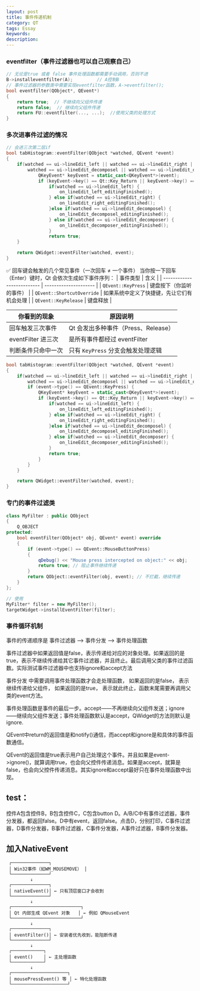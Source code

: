 ```yaml
---
layout: post
title: 事件传递机制
category: QT
tags: Essay
keywords: 
description: 
---
```


### eventfilter（事件过滤器也可以自己观察自己）
```cpp
// 无论是true 或者 false 事件处理函数都需要手动调用，否则不进
B->installeventfilter(A);         // A控制B
// 事件过滤器的参数类中需要实现eventfilter函数，A->eventfilter();
bool eventfilter(QObject*, QEvent*)
{
	return true;  // 不继续向父组件传递
	return false;  // 继续向父组件传递
	return FU::eventfilter(..., ...);  //使用父类的处理方式
}
```
### 多次进事件过滤的情况
```cpp
// 会进三次第二层if
bool tabHistogram::eventFilter(QObject *watched, QEvent *event)
{
    if(watched == ui->lineEdit_left || watched == ui->lineEdit_right ||
        watched == ui->lineEdit_decomposel || watched == ui->lineEdit_decomposer) {
            QKeyEvent* keyEvent = static_cast<QKeyEvent*>(event);
            if (keyEvent->key() == Qt::Key_Return || keyEvent->key() == Qt::Key_Enter) {
                if(watched == ui->lineEdit_left) {
                    on_lineEdit_left_editingFinished();
                } else if(watched == ui->lineEdit_right) {
                    on_lineEdit_right_editingFinished();
                }else if(watched == ui->lineEdit_decomposel) {
                    on_lineEdit_decomposel_editingFinished();
                } else if(watched == ui->lineEdit_decomposer) {
                    on_lineEdit_decomposer_editingFinished();
                }
                return true;
    }

    return QWidget::eventFilter(watched, event);
}
```
✅ 回车键会触发的几个常见事件（一次回车 ≠ 一个事件）
当你按一下回车（Enter）键时，Qt 会依次生成如下事件序列：
| 事件类型                       | 含义                    |
| -------------------------- | --------------------- |
| `QEvent::KeyPress`         | 键盘按下（你监听的事件）          |
| `QEvent::ShortcutOverride` | 如果系统中定义了快捷键，先让它们有机会处理 |
| `QEvent::KeyRelease`       | 键盘释放                  |

| 你看到的现象          | 原因说明                      |
| --------------- | ------------------------- |
| 回车触发三次事件        | Qt 会发出多种事件（Press、Release） |
| eventFilter 进三次 | 是所有事件都经过 eventFilter      |
| 判断条件只命中一次       | 只有 `KeyPress` 分支会触发处理逻辑   |

```cpp
bool tabHistogram::eventFilter(QObject *watched, QEvent *event)
{
    if(watched == ui->lineEdit_left || watched == ui->lineEdit_right ||
        watched == ui->lineEdit_decomposel || watched == ui->lineEdit_decomposer) {
        if (event->type() == QEvent::KeyPress) {
            QKeyEvent* keyEvent = static_cast<QKeyEvent*>(event);
            if (keyEvent->key() == Qt::Key_Return || keyEvent->key() == Qt::Key_Enter) {
                if(watched == ui->lineEdit_left) {
                    on_lineEdit_left_editingFinished();
                } else if(watched == ui->lineEdit_right) {
                    on_lineEdit_right_editingFinished();
                }else if(watched == ui->lineEdit_decomposel) {
                    on_lineEdit_decomposel_editingFinished();
                } else if(watched == ui->lineEdit_decomposer) {
                    on_lineEdit_decomposer_editingFinished();
                }
                return true;
            }
        }
    }

    return QWidget::eventFilter(watched, event);
}
```

### 专门的事件过滤类
```cpp
class MyFilter : public QObject
{
    Q_OBJECT
protected:
    bool eventFilter(QObject* obj, QEvent* event) override
    {
        if (event->type() == QEvent::MouseButtonPress)
        {
            qDebug() << "Mouse press intercepted on object:" << obj;
            return true; // 阻止事件继续传递
        }
        return QObject::eventFilter(obj, event); // 不拦截，继续传递
    }
};

// 使用
MyFilter* filter = new MyFilter();
targetWidget->installEventFilter(filter);
```
### 事件循环机制
事件的传递顺序是 事件过滤器 ——> 事件分发 ——> 事件处理函数

事件过滤器中如果返回值是false，表示传递给对应的对象处理。如果返回的是true，表示不继续传递给其它事件过滤器，并且终止。最后调用父类的事件过滤函数。实际测试事件过滤器中也支持ignore和accept方法

事件分发 中需要调用事件处理函数才会走处理函数， 如果返回的是false， 表示继续传递给父组件， 如果返回的是true， 表示就此终止，函数末尾需要再调用父类的event方法。

事件处理函数是事件的最后一步。accept——不再继续向父组件发送；ignore——继续向父组件发送；事件处理函数默认是accept，QWidget的方法则默认是ignore.

QEvent中return的返回值是和notify()通信，而accept和ignore是和具体的事件函数通信。

QEvent的返回值是true表示用户自己处理这个事件。并且如果是event->ignore()，就算调用true，也会向父控件传递消息。如果是accept，就算是false，也会向父控件传递消息。其实ignore和accept最好只在事件处理函数中出现。

## test：
控件A包含控件B，B包含控件C，C包含button D。A/B/C中有事件过滤器，事件分发器，都返回false。D中有event，返回false。点击D，分别打印，C事件过滤器，D事件分发器，B事件过滤器，C事件分发器，A事件过滤器，B事件分发器。

## 加入NativeEvent
```
 ┌──────────────┐
 │ Win32事件（如WM_MOUSEMOVE） │
 └──────────────┘
         ↓
 ┌──────────────┐
 │ nativeEvent()│ ← 只有顶层窗口才会收到
 └──────────────┘
         ↓
 ┌──────────────────────────┐
 │ Qt 内部生成 QEvent 对象   │ ← 例如 QMouseEvent
 └──────────────────────────┘
         ↓
 ┌──────────────┐
 │ eventFilter()│ ← 安装者优先收到，能阻断传递
 └──────────────┘
         ↓
 ┌────────────┐
 │ event()    │ ← 主处理函数
 └────────────┘
         ↓
 ┌─────────────────────┐
 │ mousePressEvent() 等 │ ← 特化处理函数
 └─────────────────────┘
```

